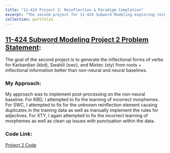 ```yaml
---
title: "11-424 Project 2: Reinflection & Paradigm Completion"
excerpt: "The second project for 11-424 Subword Modeling exploring reinflection and paradigm completion."
collection: portfolio
---
```


## [11-424 Subword Modeling Project 2 Problem Statement](https://dmort27.github.io/subwordmodeling/assignments/project2.html): 

The goal of the second project is to generate the inflectional forms of verbs for Karbardian (kbd), Swahili (swc), and Mixtec (sty) from roots + inflectional information better than non-neural and neural baselines.

### My Approach: 
My approach was to implement post-processing on the non-neural baseline. For KBD, I attempted to fix the learning of incorrect morphemes. For SWC, I attempted to fix for the unknown reinflection element causing duplicates in the training data as well as manually implement the rules for adjectives. For XTY, I again attempted to fix the incorrect learning of morphemes as well as clean up issues with punctuation within the data. 

### Code Link: 
[Project 2 Code](https://colab.research.google.com/drive/1Sw3JqCTl0JRmryYMjvH05-AI8sKeHc7F#scrollTo=4JI36ZMil_dp)  

